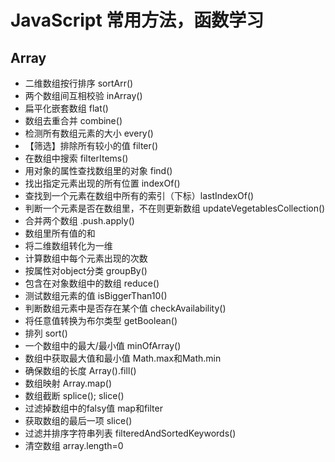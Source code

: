 # JavaScript 常用方法，函数学习

## Array

- 二维数组按行排序 sortArr()
- 两个数组间互相校验 inArray()
- 扁平化嵌套数组  flat()
- 数组去重合并 combine()
- 检测所有数组元素的大小 every()
- 【筛选】排除所有较小的值 filter()
- 在数组中搜索 filterItems()
- 用对象的属性查找数组里的对象 find()
- 找出指定元素出现的所有位置 indexOf()
- 查找到一个元素在数组中所有的索引（下标）lastIndexOf()
- 判断一个元素是否在数组里，不在则更新数组 updateVegetablesCollection()
- 合并两个数组 .push.apply()
- 数组里所有值的和
- 将二维数组转化为一维
- 计算数组中每个元素出现的次数 
- 按属性对object分类 groupBy() 
- 包含在对象数组中的数组 reduce()   
- 测试数组元素的值 isBiggerThan10()  
- 判断数组元素中是否存在某个值 checkAvailability()
- 将任意值转换为布尔类型 getBoolean()
- 排列 sort()
- 一个数组中的最大/最小值 minOfArray()
- 数组中获取最大值和最小值 Math.max和Math.min
- 确保数组的长度 Array().fill()
- 数组映射 Array.map()
- 数组截断 splice(); slice()
- 过滤掉数组中的falsy值 map和filter
- 获取数组的最后一项 slice()
- 过滤并排序字符串列表 filteredAndSortedKeywords()
- 清空数组 array.length=0
